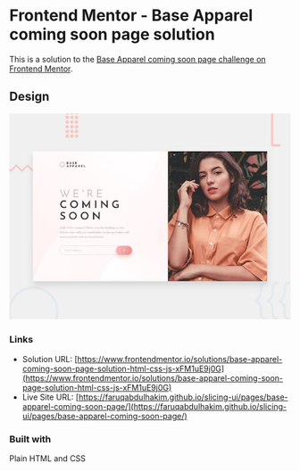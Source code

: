 # Frontend Mentor - Base Apparel coming soon page solution

This is a solution to the [Base Apparel coming soon page challenge on Frontend Mentor](https://www.frontendmentor.io/challenges/base-apparel-coming-soon-page-5d46b47f8db8a7063f9331a0).

## Design

![](./preview.jpg)

### Links

- Solution URL: [https://www.frontendmentor.io/solutions/base-apparel-coming-soon-page-solution-html-css-js-xFM1uE9j0G](https://www.frontendmentor.io/solutions/base-apparel-coming-soon-page-solution-html-css-js-xFM1uE9j0G)
- Live Site URL: [https://faruqabdulhakim.github.io/slicing-ui/pages/base-apparel-coming-soon-page/](https://faruqabdulhakim.github.io/slicing-ui/pages/base-apparel-coming-soon-page/)

### Built with

Plain HTML and CSS
